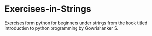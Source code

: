 # Exercises-in-Strings
Exercises form python for beginners under strings
from the book titled introduction to python programming by Gowrishanker S.
